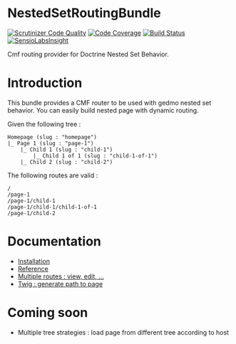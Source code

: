 NestedSetRoutingBundle
======================

[![Scrutinizer Code Quality](https://scrutinizer-ci.com/g/LpFactory/NestedSetRoutingBundle/badges/quality-score.png?b=master)](https://scrutinizer-ci.com/g/LpFactory/NestedSetRoutingBundle/?branch=master)
[![Code Coverage](https://scrutinizer-ci.com/g/LpFactory/NestedSetRoutingBundle/badges/coverage.png?b=master)](https://scrutinizer-ci.com/g/LpFactory/NestedSetRoutingBundle/?branch=master)
[![Build Status](https://travis-ci.org/LpFactory/NestedSetRoutingBundle.svg?branch=master)](https://travis-ci.org/LpFactory/NestedSetRoutingBundle)
[![SensioLabsInsight](https://insight.sensiolabs.com/projects/5fc430b7-2d79-4151-9f44-6b639012c697/mini.png)](https://insight.sensiolabs.com/projects/5fc430b7-2d79-4151-9f44-6b639012c697)

Cmf routing provider for Doctrine Nested Set Behavior.

# Introduction

This bundle provides a CMF router to be used with gedmo nested set behavior. You can easily build nested page with dynamic routing.

Given the following tree :

```
Homepage (slug : "homepage")
|_ Page 1 (slug : "page-1")
    |_ Child 1 (slug : "child-1")
        |_ Child 1 of 1 (slug : "child-1-of-1")
    |_ Child 2 (slug : "child-2")
```

The following routes are valid :

```
/
/page-1
/page-1/child-1
/page-1/child-1/child-1-of-1
/page-1/child-2
```

# Documentation

* [Installation](Resources/doc/install.md)
* [Reference](Resources/doc/reference.md)
* [Multiple routes : view, edit, ...](Resources/doc/multiple_routes.md)
* [Twig : generate path to page](Resources/doc/twig.md)

# Coming soon

* Multiple tree strategies : load page from different tree according to host
